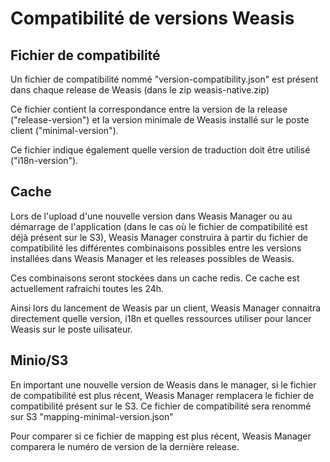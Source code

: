 # Compatibilité de versions Weasis 

## Fichier de compatibilité

Un fichier de compatibilité nommé "version-compatibility.json" est présent dans chaque release de Weasis (dans le zip weasis-native.zip)

Ce fichier contient la correspondance entre la version de la release ("release-version") et la version minimale de Weasis installé sur le poste client ("minimal-version").

Ce fichier indique également quelle version de traduction doit être utilisé ("i18n-version").

## Cache

Lors de l'upload d'une nouvelle version dans Weasis Manager ou au démarrage de l'application (dans le cas où le fichier de compatibilité est déjà présent sur le S3), Weasis Manager construira à partir du fichier de compatibilité les différentes combinaisons possibles entre les versions installées dans Weasis Manager et les releases possibles de Weasis.

Ces combinaisons seront stockées dans un cache redis. Ce cache est actuellement rafraichi toutes les 24h.

Ainsi lors du lancement de Weasis par un client, Weasis Manager connaitra directement quelle version, i18n et quelles ressources utiliser pour lancer Weasis sur le poste uilisateur.

## Minio/S3

En important une nouvelle version de Weasis dans le manager, si le fichier de compatibilité est plus récent, Weasis Manager remplacera le fichier de compatibilité présent sur le S3. Ce fichier de compatibilité sera renommé sur S3 "mapping-minimal-version.json"

Pour comparer si ce fichier de mapping est plus récent, Weasis Manager comparera le numéro de version de la dernière release.

